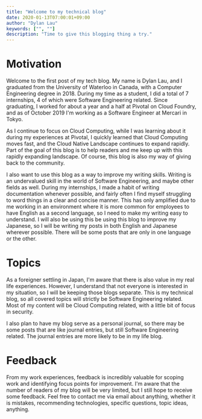 ```yaml
---
title: "Welcome to my technical blog"
date: 2020-01-13T07:00:01+09:00
author: "Dylan Lau"
keywords: ["", ""]
description: "Time to give this blogging thing a try."
---
```


# Motivation

Welcome to the first post of my tech blog. My name is Dylan Lau, and I graduated from the University of Waterloo in Canada, with a Computer Engineering degree in 2018. During my time as a student, I did a total of 7 internships, 4 of which were Software Engineering related. Since graduating, I worked for about a year and a half at Pivotal on Cloud Foundry, and as of October 2019 I'm working as a Software Engineer at Mercari in Tokyo.

As I continue to focus on Cloud Computing, while I was learning about it during my experiences at Pivotal, I quickly learned that Cloud Computing moves fast, and the Cloud Native Landscape continues to expand rapidly. Part of the goal of this blog is to help readers and me keep up with this rapidly expanding landscape. Of course, this blog is also my way of giving back to the community.

I also want to use this blog as a way to improve my writing skills. Writing is an undervalued skill in the world of Software Engineering, and maybe other fields as well. During my internships, I made a habit of writing documentation whenever possible, and fairly often I find myself struggling to word things in a clear and concise manner. This has only amplified due to me working in an environment where it is more common for employees to have English as a second language, so I need to make my writing easy to understand. I will also be using this be using this blog to improve my Japanese, so I will be writing my posts in both English and Japanese wherever possible. There will be some posts that are only in one language or the other.

# Topics

As a foreigner settling in Japan, I'm aware that there is also value in my real life experiences. However, I understand that not everyone is interested in my situation, so I will be keeping those blogs separate. This is my technical blog, so all covered topics will strictly be Software Engineering related. Most of my content will be Cloud Computing related, with a little bit of focus in security.

I also plan to have my blog serve as a personal journal, so there may be some posts that are like journal entries, but still Software Engineering related. The journal entries are more likely to be in my life blog.

# Feedback

From my work experiences, feedback is incredibly valuable for scoping work and identifying focus points for improvement. I'm aware that the number of readers of my blog will be very limited, but I still hope to receive some feedback. Feel free to contact me via email about anything, whether it is mistakes, recommending technologies, specific questions, topic ideas, anything.